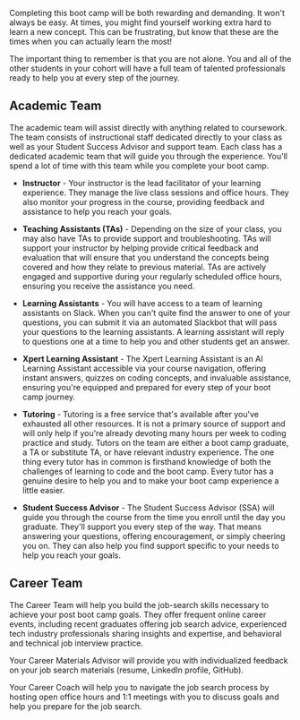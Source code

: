 <img style="display: none;" src="https://static.bc-edx.com/data/prework/m1/img/banner.jpg" alt="lesson banner" />

Completing this boot camp will be both rewarding and demanding. It won't always be easy. At times, you might find yourself working extra hard to learn a new concept. This can be frustrating, but know that these are the times when you can actually learn the most!

The important thing to remember is that you are not alone. You and all of the other students in your cohort will have a full team of talented professionals ready to help you at every step of the journey.

## Academic Team

The academic team will assist directly with anything related to coursework. The team consists of instructional staff dedicated directly to your class as well as your Student Success Advisor and support team. Each class has a dedicated academic team that will guide you through the experience. You'll spend a lot of time with this team while you complete your boot camp.

*   **Instructor** - Your instructor is the lead facilitator of your learning experience. They manage the live class sessions and office hours. They also monitor your progress in the course, providing feedback and assistance to help you reach your goals.

*   **Teaching Assistants (TAs)** - Depending on the size of your class, you may also have TAs to provide support and troubleshooting. TAs will support your instructor by helping provide critical feedback and evaluation that will ensure that you understand the concepts being covered and how they relate to previous material. TAs are actively engaged and supportive during your regularly scheduled office hours, ensuring you receive the assistance you need.

*   **Learning Assistants** - You will have access to a team of learning assistants on Slack. When you can't quite find the answer to one of your questions, you can submit it via an automated Slackbot that will pass your questions to the learning assistants. A learning assistant will reply to questions one at a time to help you and other students get an answer.

*   **Xpert Learning Assistant** - The Xpert Learning Assistant is an AI Learning Assistant accessible via your course navigation, offering instant answers, quizzes on coding concepts, and invaluable assistance, ensuring you're equipped and prepared for every step of your boot camp journey.

*   **Tutoring** - Tutoring is a free service that's available after you've exhausted all other resources. It is not a primary source of support and will only help if you're already devoting many hours per week to coding practice and study. Tutors on the team are either a boot camp graduate, a TA or substitute TA, or have relevant industry experience. The one thing every tutor has in common is firsthand knowledge of both the challenges of learning to code and the boot camp. Every tutor has a genuine desire to help you and to make your boot camp experience a little easier.

*   **Student Success Advisor** - The Student Success Advisor (SSA) will guide you through the course from the time you enroll until the day you graduate. They'll support you every step of the way. That means answering your questions, offering encouragement, or simply cheering you on. They can also help you find support specific to your needs to help you reach your goals.

## Career Team

The Career Team will help you build the job-search skills necessary to achieve your post boot camp goals. They offer frequent online career events, including recent graduates offering job search advice, experienced tech industry professionals sharing insights and expertise, and behavioral and technical job interview practice.

Your Career Materials Advisor will provide you with individualized feedback on your job search materials (resume, LinkedIn profile, GitHub).

Your Career Coach will help you to navigate the job search process by hosting open office hours and 1:1 meetings with you to discuss goals and help you prepare for the job search.
